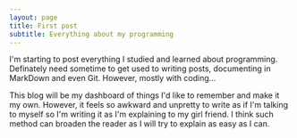 ```yaml
---
layout: page
title: First post
subtitle: Everything about my programming
---
```

I'm starting to post everything I studied and learned about programming. Definately need sometime to get used to writing posts, documenting in MarkDown and even Git. However, mostly with coding...

This blog will be my dashboard of things I'd like to remember and make it my own. However, it feels so awkward and unpretty to write as if I'm talking to myself so I'm writing it as I'm explaining to my girl friend. I think such method can broaden the reader as I will try to explain as easy as I can.
